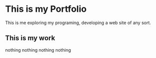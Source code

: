 # This is my Portfolio
This is me exploring my programing, developing a web site of any sort.

## This is my work 
nothing nothing 
nothing 
nothing